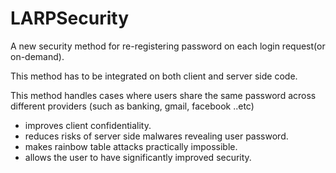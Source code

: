 # LARPSecurity

A new security method for re-registering password on each login request(or on-demand).

This method has to be integrated on both client and server side code.

This method handles cases where users share the same password across different providers (such as banking, gmail, facebook ..etc)

- improves client confidentiality.
- reduces risks of server side malwares revealing user password.
- makes rainbow table attacks practically impossible.
- allows the user to have significantly improved security.

